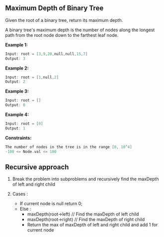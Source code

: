 ## Maximum Depth of Binary Tree
Given the root of a binary tree, return its maximum depth.

A binary tree's maximum depth is the number of nodes along the longest path from the root node down to the farthest leaf node.

**Example 1:**

```C++
Input: root = [3,9,20,null,null,15,7]
Output: 3
```
**Example 2:**

```C++
Input: root = [1,null,2]
Output: 2
```
**Example 3:**

```C++
Input: root = []
Output: 0
```
**Example 4:**

```C++
Input: root = [0]
Output: 1
```
**Constraints:**

```C++
The number of nodes in the tree is in the range [0, 10^4]
-100 <= Node.val <= 100
```

## Recursive approach

   1. Break the problem into subproblems and recursively find the maxDepth of left and right child 

   2. Cases : 
        - If current node is null return 0;
        - Else :
            - maxDepth(root->left) // Find the maxDepth of left child 
            - maxDepth(root->right) // Find the maxDepth of right child 
            - Return the max of maxDepth of left and right child and add 1 for current node 